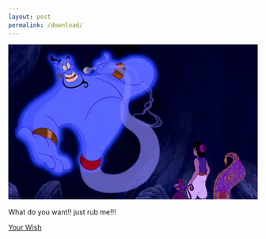 ```yaml
---
layout: post
permalink: /download/
---
```


![jinn](/images/jinn.jpg)

   What do you want!! just rub me!!!

   [Your Wish](https://archive.org/)
